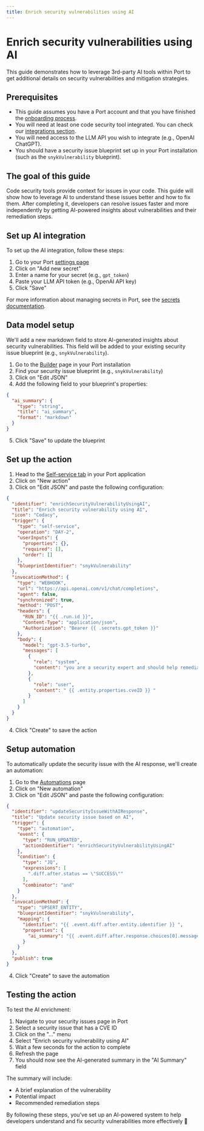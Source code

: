 ```yaml
---
title: Enrich security vulnerabilities using AI
---
```


# Enrich security vulnerabilities using AI

This guide demonstrates how to leverage 3rd-party AI tools within Port to get additional details on security vulnerabilities and mitigation strategies.

## Prerequisites

* This guide assumes you have a Port account and that you have finished the [onboarding process](https://docs.getport.io/quickstart).
* You will need at least one code security tool integrated. You can check our [integrations section](https://docs.getport.io/build-your-software-catalog/sync-data-to-catalog/code-quality-security/).
* You will need access to the LLM API you wish to integrate (e.g., OpenAI ChatGPT).
* You should have a security issue blueprint set up in your Port installation (such as the `snykVulnerability` blueprint).

## The goal of this guide

Code security tools provide context for issues in your code. This guide will show how to leverage AI to understand these issues better and how to fix them.
After completing it, developers can resolve issues faster and more independently by getting AI-powered insights about vulnerabilities and their remediation steps.

## Set up AI integration

To set up the AI integration, follow these steps:

1. Go to your Port [settings page](https://app.getport.io/settings/secrets)
2. Click on "Add new secret"
3. Enter a name for your secret (e.g., `gpt_token`)
4. Paste your LLM API token (e.g., OpenAI API key)
5. Click "Save"

For more information about managing secrets in Port, see the [secrets documentation](https://docs.getport.io/sso-rbac/port-secrets/).

## Data model setup

We'll add a new markdown field to store AI-generated insights about security vulnerabilities. This field will be added to your existing security issue blueprint (e.g., `snykVulnerability`).

1. Go to the [Builder](https://app.getport.io/settings/data-model) page in your Port installation
2. Find your security issue blueprint (e.g., `snykVulnerability`)
3. Click on "Edit JSON"
4. Add the following field to your blueprint's properties:

```json
{
  "ai_summary": {
    "type": "string",
    "title": "ai_summary",
    "format": "markdown"
  }
}
```

5. Click "Save" to update the blueprint

## Set up the action

1. Head to the [Self-service tab](https://app.getport.io/self-serve) in your Port application
2. Click on "New action"
3. Click on "Edit JSON" and paste the following configuration:

```json
{
  "identifier": "enrichSecurityVulnerabilityUsingAI",
  "title": "Enrich security vulnerability using AI",
  "icon": "Codacy",
  "trigger": {
    "type": "self-service",
    "operation": "DAY-2",
    "userInputs": {
      "properties": {},
      "required": [],
      "order": []
    },
    "blueprintIdentifier": "snykVulnerability"
  },
  "invocationMethod": {
    "type": "WEBHOOK",
    "url": "https://api.openai.com/v1/chat/completions",
    "agent": false,
    "synchronized": true,
    "method": "POST",
    "headers": {
      "RUN_ID": "{{ .run.id }}",
      "Content-Type": "application/json",
      "Authorization": "Bearer {{ .secrets.gpt_token }}"
    },
    "body": {
      "model": "gpt-3.5-turbo",
      "messages": [
        {
          "role": "system",
          "content": "you are a security expert and should help remediate issues. Lookup for this CVE and provide in markdown few sentences on what is it and how to resolve. Limit to 500 chars. Return in markdown formatting."
        },
        {
          "role": "user",
          "content": " {{ .entity.properties.cveID }} "
        }
      ]
    }
  }
}
```

4. Click "Create" to save the action

## Setup automation

To automatically update the security issue with the AI response, we'll create an automation:

1. Go to the [Automations](https://app.getport.io/settings/automations) page
2. Click on "New automation"
3. Click on "Edit JSON" and paste the following configuration:

```json
{
  "identifier": "updateSecurityIssueWithAIResponse",
  "title": "Update security issue based on AI",
  "trigger": {
    "type": "automation",
    "event": {
      "type": "RUN_UPDATED",
      "actionIdentifier": "enrichSecurityVulnerabilityUsingAI"
    },
    "condition": {
      "type": "JQ",
      "expressions": [
        ".diff.after.status == \"SUCCESS\""
      ],
      "combinator": "and"
    }
  },
  "invocationMethod": {
    "type": "UPSERT_ENTITY",
    "blueprintIdentifier": "snykVulnerability",
    "mapping": {
      "identifier": "{{ .event.diff.after.entity.identifier }} ",
      "properties": {
        "ai_summary": "{{ .event.diff.after.response.choices[0].message.content }}"
      }
    }
  },
  "publish": true
}
```

4. Click "Create" to save the automation

## Testing the action

To test the AI enrichment:

1. Navigate to your security issues page in Port
2. Select a security issue that has a CVE ID
3. Click on the "..." menu
4. Select "Enrich security vulnerability using AI"
5. Wait a few seconds for the action to complete
6. Refresh the page
7. You should now see the AI-generated summary in the "AI Summary" field

The summary will include:
- A brief explanation of the vulnerability
- Potential impact
- Recommended remediation steps

By following these steps, you've set up an AI-powered system to help developers understand and fix security vulnerabilities more effectively 🎉
